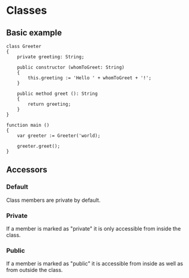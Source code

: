 # Classes

## Basic example

```phosphor
class Greeter
{
    private greeting: String;

    public constructor (whomToGreet: String)
    {
        this.greeting := 'Hello ' + whomToGreet + '!';
    }

    public method greet (): String
    {
        return greeting;
    }
}

function main ()
{
    var greeter := Greeter('world);

    greeter.greet();
}
```

## Accessors

### Default

Class members are private by default.

### Private

If a member is marked as "private"  it is only accessible from inside the class.

### Public

If a member is marked as "public" it is accessible from inside as well as from outside the class.

